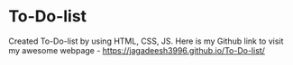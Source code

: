 # To-Do-list
Created To-Do-list by using HTML, CSS, JS.
Here is my Github link to visit my awesome webpage - https://jagadeesh3996.github.io/To-Do-list/
